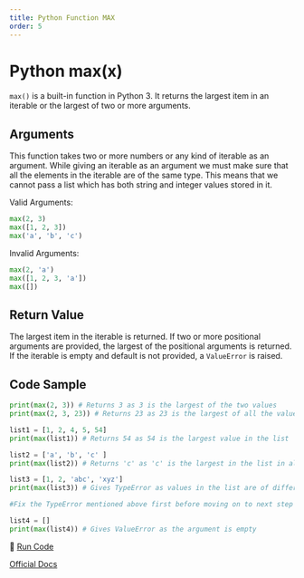 ```yaml
---
title: Python Function MAX
order: 5
---
```

# Python max(x)

`max()` is a built-in function in Python 3. It returns the largest item in an iterable or the largest of two or more arguments.

## Arguments
This function takes two or more numbers or any kind of iterable as an argument. While giving an iterable as an argument we must make sure that all the elements in the iterable are of the same type. This means that we cannot pass a list which has both string and integer values stored in it.

Valid Arguments:
```python
max(2, 3)
max([1, 2, 3])
max('a', 'b', 'c')
```
Invalid Arguments:
```python
max(2, 'a')
max([1, 2, 3, 'a'])
max([])
```

## Return Value

The largest item in the iterable is returned. If two or more positional arguments are provided, the largest of the positional arguments 
is returned. If the iterable is empty and default is not provided, a `ValueError` is raised.

## Code Sample

```python
print(max(2, 3)) # Returns 3 as 3 is the largest of the two values
print(max(2, 3, 23)) # Returns 23 as 23 is the largest of all the values

list1 = [1, 2, 4, 5, 54]
print(max(list1)) # Returns 54 as 54 is the largest value in the list

list2 = ['a', 'b', 'c' ]
print(max(list2)) # Returns 'c' as 'c' is the largest in the list in alphabetical order

list3 = [1, 2, 'abc', 'xyz']
print(max(list3)) # Gives TypeError as values in the list are of different type

#Fix the TypeError mentioned above first before moving on to next step

list4 = []
print(max(list4)) # Gives ValueError as the argument is empty  
```

:rocket: [Run Code](https://repl.it/CVok)

[Official Docs](https://docs.python.org/3/library/functions.html#max)
